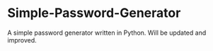 # Simple-Password-Generator
A simple password generator written in Python. Will be updated and improved. 
